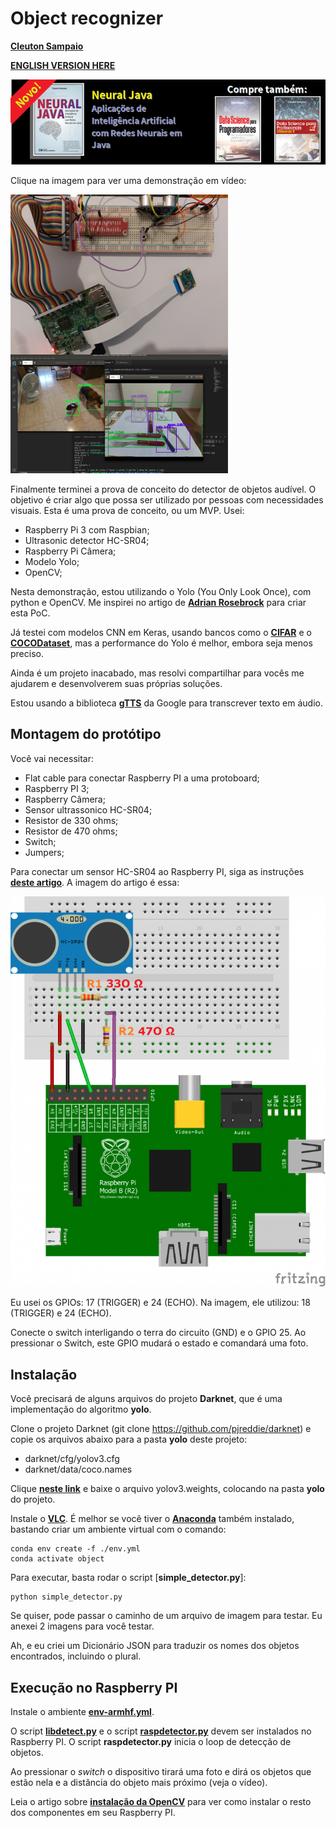 # Object recognizer

[**Cleuton Sampaio**](https://github.com/cleuton)

[**ENGLISH VERSION HERE**](./english.md)

[![](./banner_livros2.png)](https://www.lcm.com.br/site/#livros/busca?term=cleuton)

Clique na imagem para ver uma demonstração em vídeo: 

[![](./detector.png)](https://youtu.be/_JvOQqQVYdc)

Finalmente terminei a prova de conceito do detector de objetos audível. O objetivo é criar algo que possa ser utilizado por pessoas com necessidades visuais. Esta é uma prova de conceito, ou um MVP. Usei:

- Raspberry Pi 3 com Raspbian;
- Ultrasonic detector HC-SR04;
- Raspberry Pi Câmera;
- Modelo Yolo;
- OpenCV;

Nesta demonstração, estou utilizando o Yolo (You Only Look Once), com python e OpenCV. Me inspirei no artigo de [**Adrian Rosebrock**](https://www.pyimagesearch.com/2018/11/12/yolo-object-detection-with-opencv/) para criar esta PoC. 

Já testei com modelos CNN em Keras, usando bancos como o [**CIFAR**](https://www.cs.toronto.edu/~kriz/cifar.html) e o [**COCODataset**](http://cocodataset.org/#home), mas a performance do Yolo é melhor, embora seja menos preciso. 

Ainda é um projeto inacabado, mas resolvi compartilhar para vocês me ajudarem e desenvolverem suas próprias soluções. 

Estou usando a biblioteca [**gTTS**](https://gtts.readthedocs.io/en/latest/) da Google para transcrever texto em áudio. 

## Montagem do protótipo

Você vai necessitar: 
- Flat cable para conectar Raspberry PI a uma protoboard;
- Raspberry PI 3;
- Raspberry Câmera;
- Sensor ultrassonico HC-SR04;
- Resistor de 330 ohms;
- Resistor de 470 ohms; 
- Switch;
- Jumpers;

Para conectar um sensor HC-SR04 ao Raspberry PI, siga as instruções [**deste artigo**](https://tutorials-raspberrypi.com/raspberry-pi-ultrasonic-sensor-hc-sr04/). A imagem do artigo é essa: 

![](./ultrasonic.png)

Eu usei os GPIOs: 17 (TRIGGER) e 24 (ECHO). Na imagem, ele utilizou: 18 (TRIGGER) e 24 (ECHO).

Conecte o switch interligando o terra do circuito (GND) e o GPIO 25. Ao pressionar o Switch, este GPIO mudará o estado e comandará uma foto. 

## Instalação

Você precisará de alguns arquivos do projeto **Darknet**, que é uma implementação do algoritmo **yolo**.

Clone o projeto Darknet (git clone https://github.com/pjreddie/darknet) e copie os arquivos abaixo para a pasta **yolo** deste projeto: 
- darknet/cfg/yolov3.cfg
- darknet/data/coco.names

Clique [**neste link**](https://pjreddie.com/media/files/yolov3.weights) e baixe o arquivo yolov3.weights, colocando na pasta **yolo** do projeto.


Instale o [**VLC**](https://www.videolan.org/vlc/). É melhor se você tiver o [**Anaconda**](https://anaconda.org/) também instalado, bastando criar um ambiente virtual com o comando: 

```
conda env create -f ./env.yml
conda activate object
```

Para executar, basta rodar o script [**simple_detector.py**]: 

```
python simple_detector.py
```

Se quiser, pode passar o caminho de um arquivo de imagem para testar. Eu anexei 2 imagens para você testar.

Ah, e eu criei um Dicionário JSON para traduzir os nomes dos objetos encontrados, incluindo o plural.

## Execução no Raspberry PI

Instale o ambiente [**env-armhf.yml**](./env-armhf.yml). 

O script [**libdetect.py**](./libdetect.py) e o script [**raspdetector.py**](./raspdetector.py) devem ser instalados no Raspberry PI. O script **raspdetector.py** inicia o loop de detecção de objetos.

Ao pressionar o *switch* o dispositivo tirará uma foto e dirá os objetos que estão nela e a distância do objeto mais próximo (veja o vídeo).

Leia o artigo sobre [**instalação da OpenCV**](opencv_armhf.md) para ver como instalar o resto dos componentes em seu Raspberry PI.







